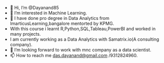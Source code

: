 - 👋 Hi, I’m @Dayanand85
- 👀 I’m interested in Machine Learning.
- 🌱 I have done pro degree in Data Analytics from ImarticusLearning,bangalore mentorted by KPMG.
- With this course i learnt R,Python,SQL,Tableau,PowerBI and worked in many projects.
- I am currently working as a Data Analytics  with Samatrix.io(A consulting company).
- 💞️ I’m looking forward to work with mnc company as a data scientist.
- 📫 How to reach me das.dayanand@gmail.com /9312824960.

<!---
Dayanand85/Dayanand85 is a ✨ special ✨ repository because its `README.md` (this file) appears on your GitHub profile.
You can click the Preview link to take a look at your changes.
--->
